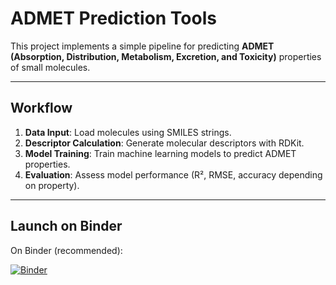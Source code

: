 # ADMET Prediction Tools

This project implements a simple pipeline for predicting **ADMET (Absorption, Distribution, Metabolism, Excretion, and Toxicity)** properties of small molecules.

---

## Workflow
1. **Data Input**: Load molecules using SMILES strings.  
2. **Descriptor Calculation**: Generate molecular descriptors with RDKit.  
3. **Model Training**: Train machine learning models to predict ADMET properties.  
4. **Evaluation**: Assess model performance (R², RMSE, accuracy depending on property).  

---

## Launch on Binder
On Binder (recommended):

[![Binder](https://mybinder.org/badge_logo.svg)](https://mybinder.org/v2/gh/cy18d031/Cheminformatics-Projects-/main?filepath=ADMET_Prediction_Tools%2FADMET_Prediction_Tools.py)


